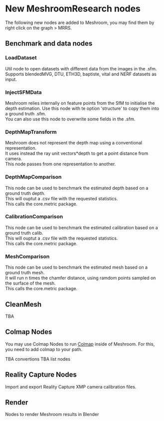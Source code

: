
# New MeshroomResearch nodes

The following new nodes are added to Meshroom, you may find them by right click on the graph > MRRS.

## Benchmark and data nodes

### LoadDataset
Util node to open datasets with different data from the images in the .sfm.\
Supports blendedMVG, DTU, ETH3D, baptiste, vital and NERF datasets as input.

### InjectSFMData
Meshroom relies internally on feature points from the SfM to initialise the depth estimation. Use this node with te option 'structure' to copy them into a ground truth .sfm.\
You can also use this node to overwrite some fields in the .sfm.

### DepthMapTransform
Meshroom does not represent the depth map using a conventional representation.\
It uses instead the ray unit vectors*depth to get a point distance from camera.\
This node passes from one representation to another.

### DepthMapComparison
This node can be used to benchmark the estimated depth based on a ground truth depth.\
This will ouptut a .csv file with the requested statistics.\
This calls the core.metric package.

### CalibrationComparison
This node can be used to benchmark the estimated calibration based on a ground truth calib.\
This will ouptut a .csv file with the requested statistics.\
This calls the core.metric package.

### MeshComparison
This node can be used to benchmark the estimated mesh based on a ground truth mesh.\
It will run n times the chamfer distance, using ramdom points sampled on the surface of the mesh.\
This calls the core.metric package.

## CleanMesh

TBA

## Colmap Nodes

You may use Colmap Nodes to run [Colmap](https://github.com/colmap/colmap) inside of Meshroom.
For this, you need to add colmap to your path.

TBA convertions
TBA list nodes

## Reality Capture Nodes

Import and export Reality Capture XMP camera calibration files.

## Render

Nodes to render Meshroom results in Blender

##

